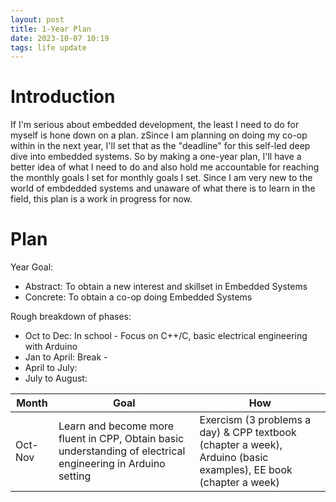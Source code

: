 ```yaml
---
layout: post
title: 1-Year Plan
date: 2023-10-07 10:19
tags: life update
---
```


# Introduction

If I'm serious about embedded development, the least I need to do for myself is hone down on a plan. zSince I am planning on doing my co-op within in the next year, I'll set that as the "deadline" for this self-led deep dive into embedded systems. So by making a one-year plan, I'll  have a better idea of what I need to do and also hold me accountable for reaching the monthly goals I set for monthly goals I set. Since I am very new to the world of embdedded systems and unaware of what there is to learn in the field, this plan is a work in progress for now.

# Plan

Year Goal:
- Abstract: To obtain a new interest and skillset in Embedded Systems
- Concrete: To obtain a co-op doing Embedded Systems
 
Rough breakdown of phases:
- Oct to Dec: In school - Focus on C++/C, basic electrical engineering with Arduino
- Jan to April: Break - 
- April to July:
- July to August:


| Month | Goal | How |
|---|---|---|
| Oct-Nov | Learn and become more fluent in CPP, Obtain basic understanding of electrical engineering in Arduino setting | Exercism (3 problems a day) & CPP textbook (chapter a week), Arduino (basic examples), EE book (chapter a week) |
